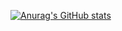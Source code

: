 [![Anurag's GitHub stats](https://github-readme-stats.vercel.app/api?username=BenKoenig&show_icons=true&count_private=true)](https://github.com/anuraghazra/github-readme-stats)
